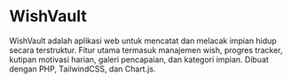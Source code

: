 # WishVault
WishVault adalah aplikasi web untuk mencatat dan melacak impian hidup secara terstruktur. Fitur utama termasuk manajemen wish, progres tracker, kutipan motivasi harian, galeri pencapaian, dan kategori impian. Dibuat dengan PHP, TailwindCSS, dan Chart.js. 
